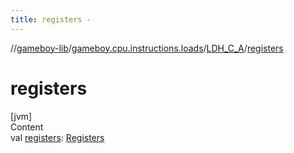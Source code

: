 ```yaml
---
title: registers -
---
```

//[gameboy-lib](../../index.md)/[gameboy.cpu.instructions.loads](../index.md)/[LDH_C_A](index.md)/[registers](registers.md)



# registers  
[jvm]  
Content  
val [registers](registers.md): [Registers](../../gameboy.cpu/-registers/index.md)  



